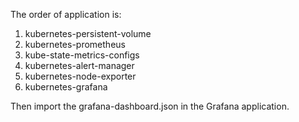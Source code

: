 The order of application is:  
1. kubernetes-persistent-volume  
2. kubernetes-prometheus  
3. kube-state-metrics-configs  
4. kubernetes-alert-manager  
5. kubernetes-node-exporter  
6. kubernetes-grafana

Then import the grafana-dashboard.json in the Grafana application.  

